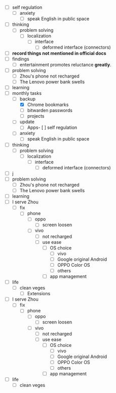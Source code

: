 - [ ] self regulation
    - [ ] anxiety
        - [ ] speak English in public space
- [ ] thinking
    - [ ] problem solving
        - [ ] localization
            - [ ] interface
                - [ ] deformed interface (connectors)
- [ ] **record things not mentioned in official docs**
- [ ] findings
    - [ ] entertainment promotes reluctance **greatly**.              
- [ ] problem solving
    - [ ] Zhou's phone not recharged
    - [ ] The Lenovo power bank swells
- [ ] learning
- [ ] monthly tasks
    - [ ] backup
        - [x] Chrome bookmarks
        - [ ] bitwarden passwords
        - [ ] projects
    - [ ] update
        - [ ] Apps- [ ] self regulation
    - [ ] anxiety
        - [ ] speak English in public space
- [ ] thinking
    - [ ] problem solving
        - [ ] localization
            - [ ] interface
                - [ ] deformed interface (connectors)
- [ ] j
- [ ] problem solving
    - [ ] Zhou's phone not recharged
    - [ ] The Lenovo power bank swells
- [ ] learning
- [ ] I serve Zhou
    - [ ] fix
        - [ ] phone
            - [ ] oppo
                - [ ] screen loosen
            - [ ] vivo 
                - [ ] not recharged
                - [ ] use ease
                    - [ ] OS choice
                        - [ ] vivo
                        - [ ] Google original Android
                        - [ ] OPPO Color OS
                        - [ ] others
                    - [ ] app management
- [ ] life
    - [ ] clean veges
        - [ ] Extensions
- [ ] I serve Zhou
    - [ ] fix
        - [ ] phone
            - [ ] oppo
                - [ ] screen loosen
            - [ ] vivo 
                - [ ] not recharged
                - [ ] use ease
                    - [ ] OS choice
                        - [ ] vivo
                        - [ ] Google original Android
                        - [ ] OPPO Color OS
                        - [ ] others
                    - [ ] app management
- [ ] life
    - [ ] clean veges